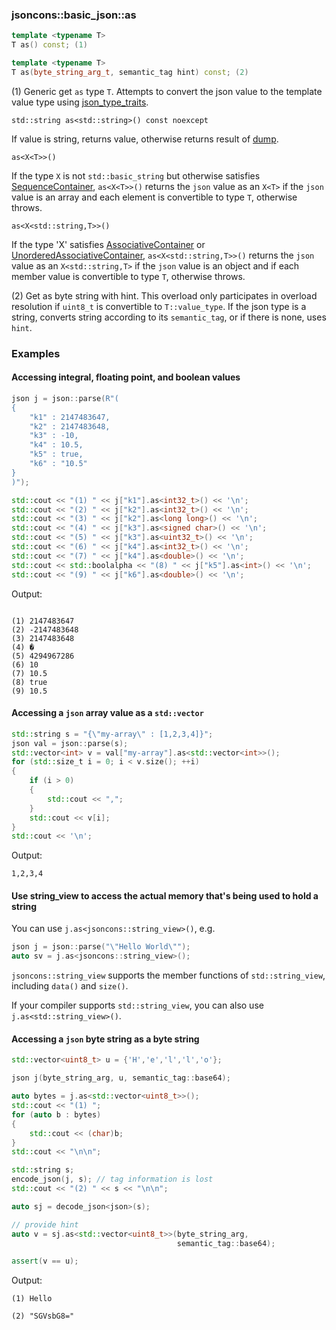 ### jsoncons::basic_json::as

```cpp
template <typename T>
T as() const; (1)

template <typename T>
T as(byte_string_arg_t, semantic_tag hint) const; (2)
```

(1) Generic get `as` type `T`. Attempts to convert the json value to the template value type using [json_type_traits](../json_type_traits.md).

    std::string as<std::string>() const noexcept
If value is string, returns value, otherwise returns result of [dump](dump.md).

    as<X<T>>()
If the type `X` is not `std::basic_string` but otherwise satisfies [SequenceContainer](http://en.cppreference.com/w/cpp/concept/SequenceContainer), `as<X<T>>()` returns the `json` value as an `X<T>` if the `json` value is an array and each element is convertible to type `T`, otherwise throws.

    as<X<std::string,T>>()
If the type 'X' satisfies [AssociativeContainer](http://en.cppreference.com/w/cpp/concept/AssociativeContainer) or [UnorderedAssociativeContainer](http://en.cppreference.com/w/cpp/concept/UnorderedAssociativeContainer), `as<X<std::string,T>>()` returns the `json` value as an `X<std::string,T>` if the `json` value is an object and if each member value is convertible to type `T`, otherwise throws.

(2) Get as byte string with hint. This overload only participates in overload resolution if `uint8_t` is convertible to `T::value_type`.
If the json type is a string, converts string according to its `semantic_tag`, or if there is none, uses `hint`.

### Examples

#### Accessing integral, floating point, and boolean values

```cpp
json j = json::parse(R"(
{
    "k1" : 2147483647,
    "k2" : 2147483648,
    "k3" : -10,
    "k4" : 10.5,
    "k5" : true,
    "k6" : "10.5"
}
)");

std::cout << "(1) " << j["k1"].as<int32_t>() << '\n';
std::cout << "(2) " << j["k2"].as<int32_t>() << '\n';
std::cout << "(3) " << j["k2"].as<long long>() << '\n';
std::cout << "(4) " << j["k3"].as<signed char>() << '\n';
std::cout << "(5) " << j["k3"].as<uint32_t>() << '\n';
std::cout << "(6) " << j["k4"].as<int32_t>() << '\n';
std::cout << "(7) " << j["k4"].as<double>() << '\n';
std::cout << std::boolalpha << "(8) " << j["k5"].as<int>() << '\n';
std::cout << "(9) " << j["k6"].as<double>() << '\n';

```
Output:
```

(1) 2147483647
(2) -2147483648
(3) 2147483648
(4) �
(5) 4294967286
(6) 10
(7) 10.5
(8) true
(9) 10.5
```

#### Accessing a `json` array value as a `std::vector`
```cpp
std::string s = "{\"my-array\" : [1,2,3,4]}";
json val = json::parse(s);
std::vector<int> v = val["my-array"].as<std::vector<int>>();
for (std::size_t i = 0; i < v.size(); ++i)
{
    if (i > 0)
    {
        std::cout << ",";
    }
    std::cout << v[i]; 
}
std::cout << '\n';
```
Output:
```
1,2,3,4
```

#### Use string_view to access the actual memory that's being used to hold a string

You can use `j.as<jsoncons::string_view>()`, e.g.
```cpp
json j = json::parse("\"Hello World\"");
auto sv = j.as<jsoncons::string_view>();
```
`jsoncons::string_view` supports the member functions of `std::string_view`, including `data()` and `size()`. 

If your compiler supports `std::string_view`, you can also use `j.as<std::string_view>()`.

#### Accessing a `json` byte string as a byte string
```cpp
std::vector<uint8_t> u = {'H','e','l','l','o'};

json j(byte_string_arg, u, semantic_tag::base64);

auto bytes = j.as<std::vector<uint8_t>>();
std::cout << "(1) ";
for (auto b : bytes)
{
    std::cout << (char)b;
}
std::cout << "\n\n";

std::string s;
encode_json(j, s); // tag information is lost 
std::cout << "(2) " << s << "\n\n";

auto sj = decode_json<json>(s);

// provide hint
auto v = sj.as<std::vector<uint8_t>>(byte_string_arg,
                                     semantic_tag::base64);

assert(v == u);
```
Output:
```
(1) Hello

(2) "SGVsbG8="
```

